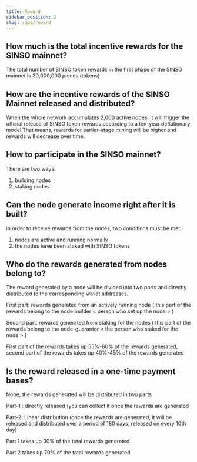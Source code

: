 ```yaml
---
title: Reward
sidebar_position: 2
slug: /q&a/reward
---
```


## How much is the total incentive rewards for the SINSO mainnet?

The total number of SINSO token rewards in the first phase of the SINSO mainnet is 30,000,000 pieces (tokens)

## How are the incentive rewards of the SINSO Mainnet released and distributed?

When the whole network accumulates 2,000 active nodes, it will trigger the official release of SINSO token rewards according to a ten-year deflationary model.That means, rewards for earlier-stage mining will be higher and rewards will decrease over time.

## How to participate in the SINSO mainnet?

There are two ways:

1. building nodes
2. staking nodes

## Can the node generate income right after it is built?

in order to receive rewards from the nodes, two conditions must be met:

1. nodes are active and running normally
2. the nodes have been staked with SINSO tokens

## Who do the rewards generated from nodes belong to?

The reward generated by a node will be divided into two parts and directly distributed to the corresponding wallet addresses.

First part: rewards generated from an actively running node ( this part of the rewards belong to the node builder < person who set up the node > )

Second part: rewards generated from staking for the nodes ( this part of the rewards belong to the node-guarantor < the person who staked for the node > )

First part of the rewards takes up 55%-60% of the rewards generated, second part of the rewards takes up 40%-45% of the rewards generated

## Is the reward released in a one-time payment bases?

Nope, the rewards generated will be distributed in two parts

Part-1 : directly released (you can collect it once the rewards are generated

Part-2: Linear distribution (once the rewards are generated, it will be released and distributed over a period of 180 days, released on every 10th day)

Part 1 takes up 30% of the total rewards generated

Part 2 takes up 70% of the total rewards generated
